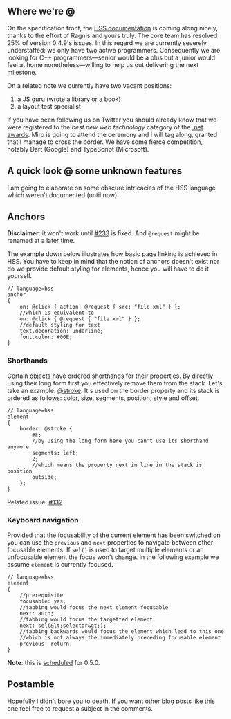 Where we're @
-------------

On the specification front, the [HSS documentation](http://hss.axrproject.org/)
is coming along nicely, thanks to the effort of Ragnis and yours truly. The core
team has resolved 25% of version 0.4.9's issues. In this regard we are currently
severely understaffed: we only have two active programmers. Consequently we are
looking for C++ programmers—senior would be a plus but a junior would feel at
home nonetheless—willing to help us out delivering the next milestone.

On a related note we currently have two vacant positions:

1. a JS guru (wrote a library or a book)
2. a layout test specialist

If you have been following us on Twitter you should already know that we were
registered to the *best new web technology* category of the
[.net awards](http://www.thenetawards.com/).
Miro is going to attend the ceremony and I will tag along, granted that I
manage to cross the border.
We have some fierce competition, notably Dart (Google) and TypeScript
(Microsoft).

A quick look @ some unknown features
------------------------------------

I am going to elaborate on some obscure intricacies of the HSS language which
weren't documented (until now).

## Anchors
**Disclaimer**: it won't work until [#233](https://github.com/axr/core/issues/233)
is fixed. And `@request` might be renamed at a later time.

The example down below illustrates how basic page linking is achieved in HSS.
You have to keep in mind that the notion of anchors doesn't exist nor do we
provide default styling for elements, hence you will have to do it yourself.

	// language=hss
	anchor
	{
		on: @click { action: @request { src: "file.xml" } };
		//which is equivalent to
		on: @click { @request { "file.xml" } };
		//default styling for text
		text.decoration: underline;
		font.color: #00E;
	}

### Shorthands
Certain objects have ordered shorthands for their properties. By directly using
their long form first you effectively remove them from the stack. Let's take an
example: [@stroke](http://hss.axrproject.org/@stroke). It's used on the border
property and its stack is ordered as follows: color, size, segments, position,
style and offset.

	// language=hss
	element
	{
		border: @stroke {
			#F;
			//by using the long form here you can't use its shorthand anymore
			segments: left;
			2;
			//which means the property next in line in the stack is position
			outside;
		};
	}

Related issue: [#132](https://github.com/axr/core/issues/132)

### Keyboard navigation
Provided that the focusability of the current element has been switched on you
can use the `previous` and `next` properties to navigate between other
focusable elements. If `sel()` is used to target multiple elements or
an unfocusable element the focus won't change. In the following example we
assume `element` is currently focused.

	// language=hss
	element
	{
		//prerequisite
		focusable: yes;
		//tabbing would focus the next element focusable
		next: auto;
		//tabbing would focus the targetted element
		next: sel(&lt;selector&gt;);
		//tabbing backwards would focus the element which lead to this one
		//which is not always the immediately preceding focusable element
		previous: return;
	}

**Note**: this is [scheduled](http://wiki.axrproject.org/roadmap) for 0.5.0.

Postamble
---------

Hopefully I didn't bore you to death. If you want other blog posts like
this one feel free to request a subject in the comments.
